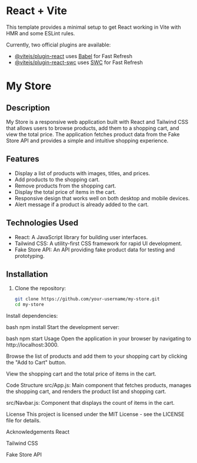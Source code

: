 # React + Vite

This template provides a minimal setup to get React working in Vite with HMR and some ESLint rules.

Currently, two official plugins are available:

- [@vitejs/plugin-react](https://github.com/vitejs/vite-plugin-react/blob/main/packages/plugin-react/README.md) uses [Babel](https://babeljs.io/) for Fast Refresh
- [@vitejs/plugin-react-swc](https://github.com/vitejs/vite-plugin-react-swc) uses [SWC](https://swc.rs/) for Fast Refresh

# My Store

## Description
My Store is a responsive web application built with React and Tailwind CSS that allows users to browse products, add them to a shopping cart, and view the total price. The application fetches product data from the Fake Store API and provides a simple and intuitive shopping experience.

## Features
- Display a list of products with images, titles, and prices.
- Add products to the shopping cart.
- Remove products from the shopping cart.
- Display the total price of items in the cart.
- Responsive design that works well on both desktop and mobile devices.
- Alert message if a product is already added to the cart.

## Technologies Used
- React: A JavaScript library for building user interfaces.
- Tailwind CSS: A utility-first CSS framework for rapid UI development.
- Fake Store API: An API providing fake product data for testing and prototyping.

## Installation
1. Clone the repository:
   ```bash
   git clone https://github.com/your-username/my-store.git
   cd my-store
Install dependencies:

bash
npm install
Start the development server:

bash
npm start
Usage
Open the application in your browser by navigating to http://localhost:3000.

Browse the list of products and add them to your shopping cart by clicking the "Add to Cart" button.

View the shopping cart and the total price of items in the cart.

Code Structure
src/App.js: Main component that fetches products, manages the shopping cart, and renders the product list and shopping cart.

src/Navbar.js: Component that displays the count of items in the cart.

License
This project is licensed under the MIT License - see the LICENSE file for details.

Acknowledgements
React

Tailwind CSS

Fake Store API
